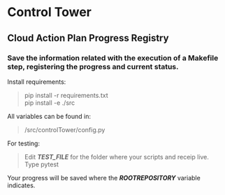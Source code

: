 <h1>Control Tower</h1>

<h2>Cloud Action Plan Progress Registry</h2>

<h3>Save the information related with the execution of a Makefile step, registering the progress and current status.</h3>

Install requirements:

> pip install -r requirements.txt\
> pip install -e ./src

All variables can be found in:

> /src/controlTower/config.py

For testing:

> Edit ***TEST_FILE*** for the folder where your scripts and receip live.\
> Type pytest

Your progress will be saved where the ***ROOTREPOSITORY*** variable indicates.
